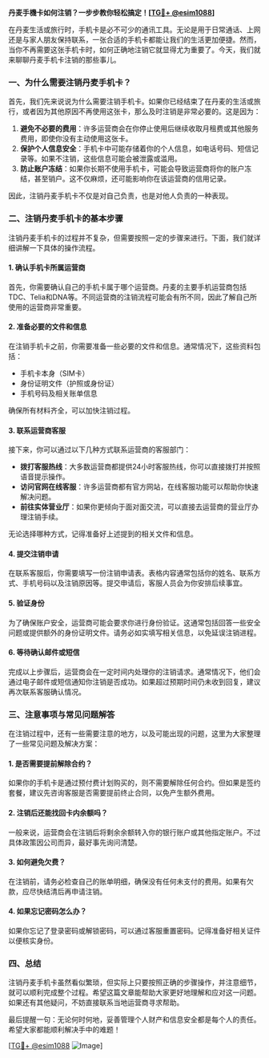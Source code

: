 **丹麦手機卡如何注销？一步步教你轻松搞定！[[TG💪+ @esim1088](https://t.me/s/esim1088)]**

在丹麦生活或旅行时，手机卡是必不可少的通讯工具。无论是用于日常通话、上网还是与家人朋友保持联系，一张合适的手机卡都能让我们的生活更加便捷。然而，当你不再需要这张手机卡时，如何正确地注销它就显得尤为重要了。今天，我们就来聊聊丹麦手机卡注销的那些事儿。

### 一、为什么需要注销丹麦手机卡？

首先，我们先来说说为什么需要注销手机卡。如果你已经结束了在丹麦的生活或旅行，或者因为其他原因不再使用这张卡，那么及时注销是非常必要的。这是因为：

1. **避免不必要的费用**：许多运营商会在你停止使用后继续收取月租费或其他服务费用，即使你没有主动使用这张卡。
2. **保护个人信息安全**：手机卡中可能存储着你的个人信息，如电话号码、短信记录等。如果不注销，这些信息可能会被泄露或滥用。
3. **防止账户冻结**：如果你长期不使用手机卡，可能会导致运营商将你的账户冻结，甚至销户。这不仅麻烦，还可能影响你在该运营商的信用记录。

因此，注销丹麦手机卡不仅是对自己负责，也是对他人负责的一种表现。

### 二、注销丹麦手机卡的基本步骤

注销丹麦手机卡的过程并不复杂，但需要按照一定的步骤来进行。下面，我们就详细讲解一下具体的操作流程。

#### 1. 确认手机卡所属运营商

首先，你需要确认自己的手机卡属于哪个运营商。丹麦的主要手机运营商包括TDC、Telia和DNA等。不同运营商的注销流程可能会有所不同，因此了解自己所使用的运营商非常重要。

#### 2. 准备必要的文件和信息

在注销手机卡之前，你需要准备一些必要的文件和信息。通常情况下，这些资料包括：

- 手机卡本身（SIM卡）
- 身份证明文件（护照或身份证）
- 手机号码及相关账单信息

确保所有材料齐全，可以加快注销过程。

#### 3. 联系运营商客服

接下来，你可以通过以下几种方式联系运营商的客服部门：

- **拨打客服热线**：大多数运营商都提供24小时客服热线，你可以直接拨打并按照语音提示操作。
- **访问官网在线客服**：许多运营商都有官方网站，在线客服功能可以帮助你快速解决问题。
- **前往实体营业厅**：如果你更倾向于面对面交流，可以直接去运营商的营业厅办理注销手续。

无论选择哪种方式，记得准备好上述提到的相关文件和信息。

#### 4. 提交注销申请

在联系客服后，你需要填写一份注销申请表。表格内容通常包括你的姓名、联系方式、手机号码以及注销原因等。提交申请后，客服人员会为你安排后续事宜。

#### 5. 验证身份

为了确保账户安全，运营商可能会要求你进行身份验证。这通常包括回答一些安全问题或提供额外的身份证明文件。请务必如实填写相关信息，以免延误注销进程。

#### 6. 等待确认邮件或短信

完成以上步骤后，运营商会在一定时间内处理你的注销请求。通常情况下，他们会通过电子邮件或短信通知你注销是否成功。如果超过预期时间仍未收到回复，建议再次联系客服确认情况。

### 三、注意事项与常见问题解答

在注销过程中，还有一些需要注意的地方，以及可能出现的问题，这里为大家整理了一些常见问题及解决方案：

#### 1. 是否需要提前解除合约？

如果你的手机卡是通过预付费计划购买的，则不需要解除任何合约。但如果是签约套餐，建议先咨询客服是否需要提前终止合同，以免产生额外费用。

#### 2. 注销后还能找回卡内余额吗？

一般来说，运营商会在注销后将剩余余额转入你的银行账户或其他指定账户。不过具体政策因公司而异，最好事先询问清楚。

#### 3. 如何避免欠费？

在注销前，请务必检查自己的账单明细，确保没有任何未支付的费用。如果有欠款，应尽快结清后再申请注销。

#### 4. 如果忘记密码怎么办？

如果你忘记了登录密码或解锁密码，可以通过客服重置密码。记得准备好相关证件以便核实身份。

### 四、总结

注销丹麦手机卡虽然看似繁琐，但实际上只要按照正确的步骤操作，并注意细节，就可以顺利完成整个过程。希望这篇文章能帮助大家更好地理解和应对这一问题。如果还有其他疑问，不妨直接联系当地运营商寻求帮助。

最后提醒一句：无论何时何地，妥善管理个人财产和信息安全都是每个人的责任。希望大家都能顺利解决手中的难题！

[[TG💪+ @esim1088](https://t.me/s/esim1088) ![Image](https://i.postimg.cc/4NQfJmqS/Snipaste-2025-05-13-00-14-12.png)]